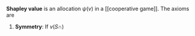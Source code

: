**Shapley value** is an allocation $\psi(v)$ in a [[cooperative game]]. The axioms are

1. **Symmetry**: If $v(S \cap )$